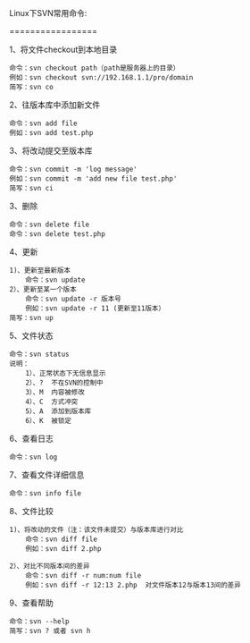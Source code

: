Linux下SVN常用命令:

=================

1、将文件checkout到本地目录

    命令：svn checkout path（path是服务器上的目录）
    例如：svn checkout svn://192.168.1.1/pro/domain
    简写：svn co

2、往版本库中添加新文件

    命令：svn add file
    例如：svn add test.php

3、将改动提交至版本库

    命令：svn commit -m 'log message'
    例如：svn commit -m 'add new file test.php'
    简写：svn ci

3、删除

    命令：svn delete file
    命令：svn delete test.php

4、更新

    1)、更新至最新版本
        命令：svn update
    2）、更新至某一个版本
        命令：svn update -r 版本号
        例如：svn update -r 11 (更新至11版本）
    简写：svn up

5、文件状态

    命令：svn status
    说明：
        1）、正常状态下无信息显示
        2）、?  不在SVN的控制中
        3）、M  内容被修改
        4）、C  方式冲突
        5）、A  添加到版本库
        6）、K  被锁定

6、查看日志

    命令：svn log

7、查看文件详细信息

    命令：svn info file

8、文件比较

    1)、将改动的文件（注：该文件未提交）与版本库进行对比
        命令：svn diff file
        例如：svn diff 2.php

    2）、对比不同版本间的差异
        命令：svn diff -r num:num file
        例如：svn diff -r 12:13 2.php  对文件版本12与版本13间的差异

9、查看帮助

    命令：svn --help
    简写：svn ? 或者 svn h

